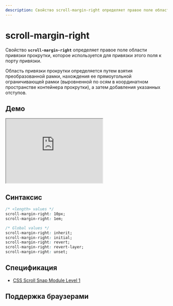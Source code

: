 ```yaml
---
description: Свойство scroll-margin-right определяет правое поле области привязки прокрутки, которое используется для привязки этого поля к порту привязки.
---
```


# scroll-margin-right

Свойство **`scroll-margin-right`** определяет правое поле области привязки прокрутки, которое используется для привязки этого поля к порту привязки.

Область привязки прокрутки определяется путем взятия преобразованной рамки, нахождения ее прямоугольной ограничивающей рамки (выровненной по осям в координатном пространстве контейнера прокрутки), а затем добавления указанных отступов.

## Демо

<iframe class="interactive is-default-height" height="200" src="https://interactive-examples.mdn.mozilla.net/pages/css/scroll-margin-right.html" title="MDN Web Docs Interactive Example" loading="lazy" data-readystate="complete"></iframe>

## Синтаксис

```css
/* <length> values */
scroll-margin-right: 10px;
scroll-margin-right: 1em;

/* Global values */
scroll-margin-right: inherit;
scroll-margin-right: initial;
scroll-margin-right: revert;
scroll-margin-right: revert-layer;
scroll-margin-right: unset;
```

## Спецификация

- [CSS Scroll Snap Module Level 1](https://w3c.github.io/csswg-drafts/css-scroll-snap/#margin-longhands-physical)

## Поддержка браузерами

<p class="ciu_embed" data-feature="mdn-css__properties__scroll-margin-right" data-periods="future_1,current,past_1,past_2" data-accessible-colours="false"></p>
